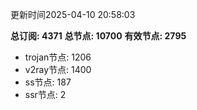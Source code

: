 更新时间2025-04-10 20:58:03

**总订阅: 4371**
**总节点: 10700**
**有效节点: 2795**
- trojan节点: 1206
- v2ray节点: 1400
- ss节点: 187
- ssr节点: 2

